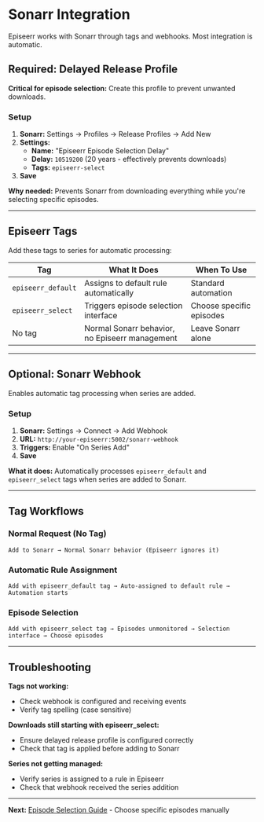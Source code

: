 # Sonarr Integration

Episeerr works with Sonarr through tags and webhooks. Most integration is automatic.

## Required: Delayed Release Profile

**Critical for episode selection:** Create this profile to prevent unwanted downloads.

### Setup
1. **Sonarr:** Settings → Profiles → Release Profiles → Add New
2. **Settings:**
   - **Name:** "Episeerr Episode Selection Delay"
   - **Delay:** `10519200` (20 years - effectively prevents downloads)
   - **Tags:** `episeerr-select`
3. **Save**

**Why needed:** Prevents Sonarr from downloading everything while you're selecting specific episodes.

---

## Episeerr Tags

Add these tags to series for automatic processing:

| Tag | What It Does | When To Use |
|-----|--------------|-------------|
| `episeerr_default` | Assigns to default rule automatically | Standard automation |
| `episeerr_select` | Triggers episode selection interface | Choose specific episodes |
| No tag | Normal Sonarr behavior, no Episeerr management | Leave Sonarr alone |

---

## Optional: Sonarr Webhook

Enables automatic tag processing when series are added.

### Setup
1. **Sonarr:** Settings → Connect → Add Webhook
2. **URL:** `http://your-episeerr:5002/sonarr-webhook`
3. **Triggers:** Enable "On Series Add"
4. **Save**

**What it does:** Automatically processes `episeerr_default` and `episeerr_select` tags when series are added to Sonarr.

---

## Tag Workflows

### Normal Request (No Tag)
```
Add to Sonarr → Normal Sonarr behavior (Episeerr ignores it)
```

### Automatic Rule Assignment
```
Add with episeerr_default tag → Auto-assigned to default rule → Automation starts
```

### Episode Selection
```
Add with episeerr_select tag → Episodes unmonitored → Selection interface → Choose episodes
```

---

## Troubleshooting

**Tags not working:**
- Check webhook is configured and receiving events
- Verify tag spelling (case sensitive)

**Downloads still starting with episeerr_select:**
- Ensure delayed release profile is configured correctly
- Check that tag is applied before adding to Sonarr

**Series not getting managed:**
- Verify series is assigned to a rule in Episeerr
- Check that webhook received the series addition

---

**Next:** [Episode Selection Guide](episode-selection.md) - Choose specific episodes manually